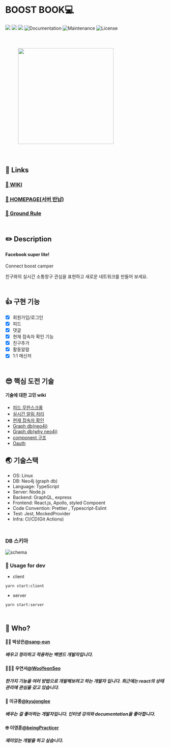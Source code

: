 # BOOST BOOK💻

<p>
  <img src="https://img.shields.io/badge/version-0.0.1-pink.svg" />
  <img src="https://img.shields.io/badge/nodejs-12.13.1-blue.svg" />
  <img src="https://img.shields.io/badge/neo4j-3.5-black.svg" />
  <img alt="Documentation" src="https://img.shields.io/badge/documentation-none-red.svg" target="_blank" />
  <img alt="Maintenance" src="https://img.shields.io/badge/Maintained-maybe-green.svg" />
  <img alt="License" src="https://img.shields.io/badge/License-MIT-d.svg" />
</p>

<div style="padding: 40px">
<img src="https://i.imgur.com/oWWRTiw.png" width="300"/>
</div>

## :wave: Links

### [📃 WIKI](https://github.com/connect-foundation/2019-17/wiki)

### [🎲 HOMEPAGE(서버 반납)](http://boostbook.shop) 

### [🧱 Ground Rule](https://github.com/connect-foundation/2019-17/wiki/GROUND-RULE)

<div style="width:500px;height:10px"></div>

## ✏️ Description

#### Facebook super lite!

Connect boost camper

친구와의 실시간 소통창구
관심을 표현하고 새로운 네트워크를 만들어 보세요.

<div style="width:500px;height:10px"></div>

## 👍 구현 기능

- [x] 회원가입/로그인
- [x] 피드
- [x] 댓글
- [x] 현재 접속자 확인 기능
- [x] 친구추가
- [x] 활동알람
- [x] 1:1 메신저

<div style="width:500px;height:10px"></div>

## 😎 핵심 도전 기술

#### 기술에 대한 고민 wiki

- [피드 무한스크롤](https://github.com/connect-foundation/2019-17/wiki/3%EC%A3%BC%EC%B0%A8%EA%B8%B0%EC%88%A0%EA%B3%B5%EC%9C%A0)
- [실시간 알림 처리](https://github.com/connect-foundation/2019-17/wiki/Feed-Alarm-flow)
- [현재 접속자 확인](https://github.com/connect-foundation/2019-17/wiki/Feed-Alarm-flow)
- [Graph db(neo4j)](https://github.com/connect-foundation/2019-17/wiki/2%EC%A3%BC%EC%B0%A8-%EA%B8%B0%EC%88%A0%EA%B3%B5%EC%9C%A0---graphdb)
- [Graph db(why neo4j)](https://github.com/connect-foundation/2019-17/wiki/neo4j%EB%A5%BC-%EC%84%A0%ED%83%9D%ED%95%9C-%EC%9D%B4%EC%9C%A0)
- [component 구조](https://github.com/connect-foundation/2019-17/wiki/11-20-%ED%94%84%EB%A1%A0%ED%8A%B8-%ED%8F%B4%EB%8D%94%EA%B5%AC%EC%A1%B0-%ED%9A%8C%EC%9D%98)
- [Oauth](https://github.com/connect-foundation/2019-17/wiki/4%EC%A3%BC%EC%B0%A8%EA%B8%B0%EC%88%A0%EA%B3%B5%EC%9C%A0)
## 🌏 기술스택

- OS: Linux
- DB: Neo4j (graph db)
- Language: TypeScript
- Server: Node.js
- Backend: GraphQL, express
- Frontend: React.js, Apollo, styled Compoent
- Code Convention: Prettier , Typescript-Eslint
- Test: Jest, MockedProvider
- Infra: CI/CD(Git Actions)

<div style="width:500px;height:10px"></div>

### DB 스키마

![schema](https://i.imgur.com/CAIsosI.png)

### 📘 Usage for dev

- client

```
yarn start:client
```

- server

```
yarn start:server
```

<div style="width:500px;height:10px"></div>

## 🤔 Who?

#### 🙍‍♀️ 박상은[@sang-eun](https://github.com/sang-eun)

##### 배우고 정리하고 적용하는 백엔드 개발자입니다.

#### 👩🏻‍🍳 우연서[@WooYeonSeo](https://github.com/WooYeonSeo)

##### 한가지 기능을 여러 방법으로 개발해보려고 하는 개발자 입니다. 최근에는 react의 상태관리에 관심을 갖고 있습니다.

#### 🤗 이규종[@kyujonglee](https://github.com/kyujonglee)

##### 배우는 걸 좋아하는 개발자입니다. 인터넷 강의와 documentation을 좋아합니다.

#### 🤓 이영훈[@beingPracticer](https://github.com/beingPracticer)

##### 재미있는 개발을 하고 싶습니다.
